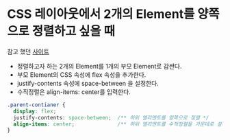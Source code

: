 # CSS 레이아웃에서 2개의 Element를 양쪽으로 정렬하고 싶을 때

참고 했던 [사이트](https://m.blog.naver.com/PostView.nhn?blogId=psj9102&logNo=221204146576&proxyReferer=https:%2F%2Fwww.google.com%2F)

- 정렬하고자 하는 2개의 Element를 1개의 부모 Element로 감싼다.
- 부모 Element의 CSS 속성에 flex 속성을 추가한다.
- justify-contents 속성에 space-between 을 설정한다.
- 수직정렬은 align-items: center를 입력한다.
  
``` css
.parent-contianer {
  display: flex;
  justify-contents: space-between;  /** 하위 엘리멘트를 양쪽으로 정렬 */
  align-items: center;              /** 하위 엘리멘트를 수직정렬을 가운데로 설정 */
}
```